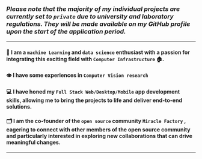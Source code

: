 
### *Please note that the majority of my individual projects are currently set to ```private``` due to university and laboratory regulations. They will be made available on my GitHub profile upon the start of the application period.*

<hr>

#### 🚀 I am a ```machine Learning``` and ```data science``` enthusiast with a passion for integrating this exciting field with ```Computer Infrastructure``` 🏠. 
#### 👁️ I have some experiences in ```Computer Vision research``` 

#### 💻 I have honed my ```Full Stack Web/Desktop/Mobile``` app development skills, allowing me to bring the projects to life and deliver end-to-end solutions.

#### 🗂️ I am the co-founder of the ```open source``` community ```Miracle Factory``` , eagering to connect with other members of the open source community and particularly interested in exploring new collaborations that can drive meaningful changes. 



<hr>

